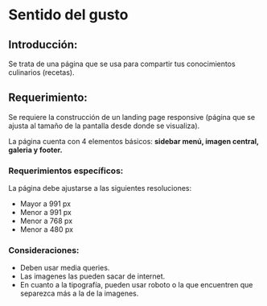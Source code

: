 # Sentido del gusto

## Introducción:

Se trata de una página que se usa para compartir tus conocimientos culinarios (recetas).
    
## Requerimiento:

Se requiere la construcción de un landing page responsive (página que se ajusta al tamaño de la pantalla desde donde se visualiza).

La página cuenta con 4 elementos básicos: **sidebar menú, imagen central, galeria y footer.**

### Requerimientos específicos:

La página debe ajustarse a las siguientes resoluciones:
  * Mayor a 991 px
  * Menor a 991 px
  * Menor a 768 px
  * Menor a 480 px

### Consideraciones:

  * Deben usar media queries.
  * Las imagenes las pueden sacar de internet.
  * En cuanto a la tipografía, pueden usar roboto o la que encuentren que separezca más a la de la imagenes.

